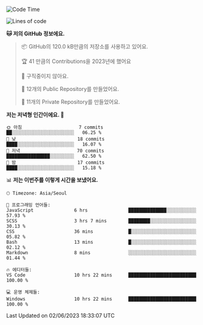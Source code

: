   <!--START_SECTION:waka-->
![Code Time](http://img.shields.io/badge/Code%20Time-58%20hrs%2026%20mins-blue)

![Lines of code](https://img.shields.io/badge/%EC%A0%80%EB%8A%94%20%EC%97%AC%ED%83%9C%EA%B9%8C%EC%A7%80%20-3.5%20million%20%EC%A4%84%EC%9D%98%20%EC%BD%94%EB%93%9C%EB%A5%BC%20%EC%9E%91%EC%84%B1%ED%96%88%EC%96%B4%EC%9A%94.-blue)

**🐱 저의 GitHub 정보에요.** 

> 📦 GitHub의 120.0 kB만큼의 저장소를 사용하고 있어요. 
 > 
> 🏆 41 만큼의 Contributions을 2023년에 했어요
 > 
> 🚫 구직중이지 않아요.
 > 
> 📜 12개의 Public Repository를 만들었어요. 
 > 
> 🔑 11개의 Private Repository를 만들었어요. 
 > 
**저는 저녁형 인간이에요. 🦉** 

```text
🌞 아침                     7 commits           ██░░░░░░░░░░░░░░░░░░░░░░░   06.25 % 
🌆 낮　                     18 commits          ████░░░░░░░░░░░░░░░░░░░░░   16.07 % 
🌃 저녁                     70 commits          ████████████████░░░░░░░░░   62.50 % 
🌙 밤　                     17 commits          ████░░░░░░░░░░░░░░░░░░░░░   15.18 % 
```


📊 **저는 이번주를 이렇게 시간을 보냈어요.** 

```text
🕑︎ Timezone: Asia/Seoul

💬 프로그래밍 언어들: 
JavaScript               6 hrs               ██████████████░░░░░░░░░░░   57.93 % 
SCSS                     3 hrs 7 mins        ████████░░░░░░░░░░░░░░░░░   30.13 % 
CSS                      36 mins             █░░░░░░░░░░░░░░░░░░░░░░░░   05.82 % 
Bash                     13 mins             █░░░░░░░░░░░░░░░░░░░░░░░░   02.12 % 
Markdown                 8 mins              ░░░░░░░░░░░░░░░░░░░░░░░░░   01.44 % 

🔥 에디터들: 
VS Code                  10 hrs 22 mins      █████████████████████████   100.00 % 

💻 운영 체제들: 
Windows                  10 hrs 22 mins      █████████████████████████   100.00 % 
```


 Last Updated on 02/06/2023 18:33:07 UTC
<!--END_SECTION:waka-->

